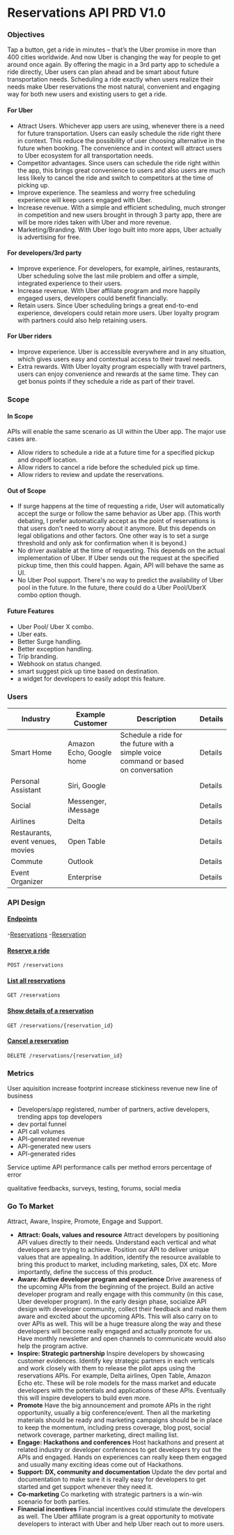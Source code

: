 # Reservations API PRD V1.0

### Objectives
Tap a button, get a ride in minutes – that’s the Uber promise in more than 400 cities worldwide. And now Uber is changing the way for people to get around once again. By offering the magic in a 3rd party app to schedule a ride directly, Uber users can plan ahead and be smart about future transportation needs. Scheduling a ride exactly when users realize their needs make Uber reservations the most natural, convenient and engaging way for both new users and existing users to get a ride. 

#### For Uber
- Attract Users. Whichever app users are using, whenever there is a need for future transportation. Users can easily schedule the ride right there in context. This reduce the possibility of user choosing alternative in the future when booking. The convenience and in context will attract users to Uber ecosystem for all transportation needs.
- Competitor advantages. Since users can schedule the ride right within the app, this brings great convenience to users and also users are much less likely to cancel the ride and switch to competitors at the time of picking up.
- Improve experience. The seamless and worry free scheduling experience will keep users engaged with Uber.
- Increase revenue. With a simple and efficient scheduling, much stronger in competition and new users brought in through 3 party app, there are will be more rides taken with Uber and more revenue. 
- Marketing/Branding. With Uber logo built into more apps, Uber actually is advertising for free.


#### For developers/3rd party
- Improve experience. For developers, for example, airlines, restaurants, Uber scheduling solve the last mile problem and offer a simple, integrated experience to their users. 
- Increase revenue. With Uber affiliate program and more happily engaged users, developers could benefit financially.
- Retain users. Since Uber scheduling brings a great end-to-end experience, developers could retain more users. Uber loyalty program with partners could also help retaining users.

#### For Uber riders
- Improve experience. Uber is accessible everywhere and in any situation, which gives users easy and contextual access to their travel needs.
-  Extra rewards. With Uber loyalty program especially with travel partners, users can enjoy convenience and rewards at the same time. They can get bonus points if they schedule a ride as part of their travel.

### Scope
#### In Scope
APIs will enable the same scenario as UI within the Uber app. The major use cases are.
- Allow riders to schedule a ride at a future time for a specified pickup and dropoff location.
- Allow riders to cancel a ride before the scheduled pick up time.
- Allow riders to review and update the reservations.

#### Out of Scope 
- If surge happens at the time of requesting a ride, User will automatically accept the surge or follow the same behavior as Uber app. (This worth debating, I prefer automatically accept as the point of reservations is that users don't need to worry about it anymore. But this depends on legal obligations and other factors. One other way is to set a surge threshold and only ask for confirmation when it is beyond.)
- No driver available at the time of requesting. This depends on the actual implementation of Uber. If Uber sends out the request at the specified pickup time, then this could happen. Again, API will behave the same as UI.
- No Uber Pool support. There's no way to predict the availability of Uber pool in the future. In the future, there could do a Uber Pool/UberX combo option though.

#### Future Features
- Uber Pool/ Uber X combo.
- Uber eats.
- Better Surge handling.
- Better exception handling.
- Trip branding.
- Webhook on status changed.
- smart suggest pick up time based on destination.
- a widget for developers to easily adopt this feature.

### Users

| Industry | Example Customer | Description |Details|
| --- | --- | --- | --- |
|Smart Home| Amazon Echo, Google home| Schedule a ride for the future with a simple voice command or based on conversation | Details|
|Personal Assistant| Siri, Google | |Details|
|Social| Messenger, iMessage | |Details|
|Airlines| Delta | |Details|
|Restaurants, event venues, movies| Open Table | |Details|
|Commute| Outlook | |Details|
|Event Organizer| Enterprise | |Details|

### API Design
#### [Endpoints](/APIDesign/endpoints.md) 
-[Reservations](https://github.com/skyms/ReservationsAPIPRD/blob/master/APIDesign/endpoints.md#reservations) 
-[Reservation](https://github.com/skyms/ReservationsAPIPRD/blob/master/APIDesign/endpoints.md#reservation) 
#### [Reserve a ride](/APIDesign/reserve.md)
```
POST /reservations
```
#### [List all reservations](/APIDesign/list.md)
```
GET /reservations
```

#### [Show details of a reservation](/APIDesign/details.md)
```
GET /reservations/{reservation_id}
```

#### [Cancel a reservation](/APIDesign/cancel.md)
```
DELETE /reservations/{reservation_id}
```

### Metrics
User aquisition
increase footprint
increase stickiness
revenue
new line of business

- Developers/app registered, number of partners, active developers, trending apps top developers
- dev portal funnel
- API call volumes
- API-generated revenue
- API-generated new users
- API-generated rides

Service uptime
API performance
calls per method
errors
percentage of error

qualitative feedbacks, surveys, testing, forums, social media

### Go To Market

Attract, Aware, Inspire, Promote, Engage and Support.
- **Attract: Goals, values and resource** Attract developers by positioning API values directly to their needs. Understand each vertical and what developers are trying to achieve. Position our API to deliver unique values that are appealing. In addition, identify the resource available to bring this product to market, including marketing, sales, DX etc. More importantly, define the success of this product.
- **Aware: Active developer program and experience** Drive awareness of the upcoming APIs from the beginning of the project. Build an active developer program and really engage with this community (in this case, Uber developer program). In the early design phase, socialize API design with developer community, collect their feedback and make them aware and excited about the upcoming APIs. This will also carry on to over APIs as well. This will be a huge treasure along the way and these developers will become really engaged and actually promote for us. Have monthly newsletter and open channels to communicate would also help the program active.
- **Inspire: Strategic partnership** Inspire developers by showcasing customer evidences. Identify key strategic partners in each verticals and work closely with them to release the pilot apps using the reservations APIs. For example, Delta airlines, Open Table, Amazon Echo etc. These will be role models for the mass market and educate developers with the potentials and applications of these APIs. Eventually this will inspire developers to build even more.
- **Promote** Have the big announcement and promote APIs in the right opportunity, usually a big conference/event. Then all the marketing materials should be ready and marketing campaigns should be in place to keep the momentum, including press coverage, blog post, social network coverage, partner marketing, direct mailing list.  
- **Engage: Hackathons and conferences** Host hackathons and present at related industry or developer conferences to get developers try out the APIs and engaged. Hands on experiences can really keep them engaged and usually many exciting ideas come out of Hackathons.
- **Support: DX, community and documentation** Update the dev portal and documentation to make sure it is really easy for developers to get started and get support whenever they need it. 
- **Co-marketing** Co marketing with strategic partners is a win-win scenario for both parties.
- **Financial incentives** Financial incentives could stimulate the developers as well. The Uber affiliate program is a great opportunity to motivate developers to interact with Uber and help Uber reach out to more users. 
